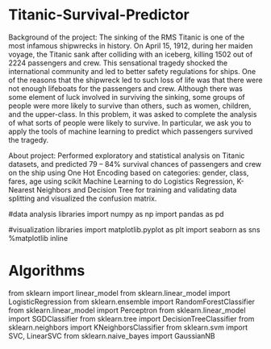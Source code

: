 # Titanic-Survival-Predictor
Background of the project:
The sinking of the RMS Titanic is one of the most infamous shipwrecks in history. On April 15, 1912, during her maiden voyage, the Titanic sank after colliding with an iceberg, killing 1502 out of 2224 passengers and crew. This sensational tragedy shocked the international community and led to better safety regulations for ships. One of the reasons that the shipwreck led to such loss of life was that there were not enough lifeboats for the passengers and crew. Although there was some element of luck involved in surviving the sinking, some groups of people were more likely to survive than others, such as women, children, and the upper-class. In this problem, it was asked to complete the analysis of what sorts of people were likely to survive. In particular, we ask you to apply the tools of machine learning to predict which passengers survived the tragedy.

About project:
Performed exploratory and statistical analysis on Titanic datasets, and predicted 79 – 84%  survival chances of passengers and crew on the ship using One Hot Encoding based on categories: gender, class, fares, age using scikit Machine Learning to do Logistics Regression, K-Nearest Neighbors and Decision Tree for training and validating data splitting and visualized the confusion matrix. 

#data analysis libraries 
import numpy as np
import pandas as pd

#visualization libraries
import matplotlib.pyplot as plt
import seaborn as sns
%matplotlib inline

# Algorithms
from sklearn import linear_model
from sklearn.linear_model import LogisticRegression
from sklearn.ensemble import RandomForestClassifier
from sklearn.linear_model import Perceptron
from sklearn.linear_model import SGDClassifier
from sklearn.tree import DecisionTreeClassifier
from sklearn.neighbors import KNeighborsClassifier
from sklearn.svm import SVC, LinearSVC
from sklearn.naive_bayes import GaussianNB

